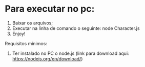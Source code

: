 # Para executar no pc:
1. Baixar os arquivos;
2. Executar na linha de comando o seguinte: node Character.js
3. Enjoy!

Requisitos mínimos:
1. Ter instalado no PC o node.js (link para download aqui: https://nodejs.org/en/download/)
